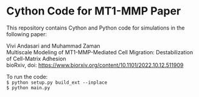 # Cython Code for MT1-MMP Paper

This repository contains Cython and Python code for simulations in the following paper:

Vivi Andasari and Muhammad Zaman<br>
Multiscale Modeling of MT1-MMP-Mediated Cell Migration: Destabilization of Cell-Matrix Adhesion<br>
bioRxiv, doi: https://www.biorxiv.org/content/10.1101/2022.10.12.511909

To run the code:<br>
`$ python setup.py build_ext --inplace`
<br>
`$ python main.py`
